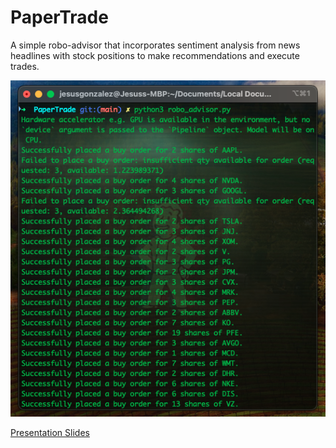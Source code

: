 # PaperTrade

A simple robo-advisor that incorporates sentiment analysis from news headlines with stock positions to make recommendations and execute trades. 

![Robo Advisor at work 🤖](notebooks/files/robo_advisor_trading.png)


[Presentation Slides](https://docs.google.com/presentation/d/1yZM2L5jBCDtRupBxp9c0eHQkyIx3AIo_yMnSMaY1LgI/edit#slide=id.p1)